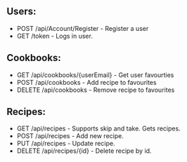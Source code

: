 ## Users: ##

- POST /api/Account/Register - Register a user
- GET /token - Logs in user.

## Cookbooks: ##

- GET  /api/cookbooks/{userEmail} - Get user favourties
- POST /api/cookbooks - Add recipe to favourites
- DELETE /api/cookbooks - Remove recipe to favourites

## Recipes: ##

- GET /api/recipes - Supports skip and take. Gets recipes.
- POST /api/recipes - Add new recipe.
- PUT /api/recipes - Update recipe.
- DELETE /api/recipes/{id} - Delete recipe by id.
